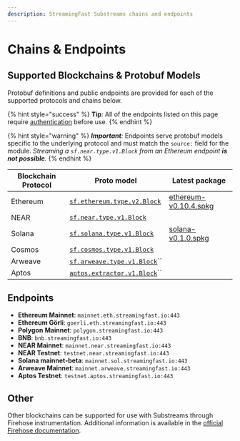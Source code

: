 ```yaml
---
description: StreamingFast Substreams chains and endpoints
---
```


# Chains & Endpoints

## Supported Blockchains & Protobuf Models

Protobuf definitions and public endpoints are provided for each of the supported protocols and chains below.&#x20;

{% hint style="success" %}
**Tip**: All of the endpoints listed on this page require [authentication](authentication.md) before use.
{% endhint %}

{% hint style="warning" %}
_**Important**:_ Endpoints serve protobuf models specific to the underlying protocol and must match the `source:` field for the module. _Streaming a `sf.near.type.v1.Block` from an Ethereum endpoint **is not possible**._
{% endhint %}

| Blockchain Protocol | Proto model                                                                                                                                     | Latest package                                                                                                        |
| ------------------- | ----------------------------------------------------------------------------------------------------------------------------------------------- | --------------------------------------------------------------------------------------------------------------------- |
| Ethereum            | [`sf.ethereum.type.v2.Block`](https://github.com/streamingfast/firehose-ethereum/blob/develop/proto/sf/ethereum/type/v2/type.proto)             | [ethereum-v0.10.4.spkg](https://github.com/streamingfast/sf-ethereum/releases/download/v0.10.2/ethereum-v0.10.4.spkg) |
| NEAR                | [`sf.near.type.v1.Block`](https://github.com/streamingfast/firehose-near/blob/develop/proto/sf/near/type/v1/type.proto)                         |                                                                                                                       |
| Solana              | [`sf.solana.type.v1.Block`](https://github.com/streamingfast/firehose-solana/blob/develop/proto/sf/solana/type/v1/type.proto)                   | [solana-v0.1.0.spkg](https://github.com/streamingfast/sf-solana/releases/download/v0.1.0/solana-v0.1.0.spkg)          |
| Cosmos              | [`sf.cosmos.type.v1.Block`](https://github.com/figment-networks/proto-cosmos/blob/main/sf/cosmos/type/v1/type.proto)                            |                                                                                                                       |
| Arweave             | [`sf.arweave.type.v1.Block`](https://github.com/streamingfast/firehose-arweave/blob/develop/proto/sf/arweave/type/v1/type.proto)``              |                                                                                                                       |
| Aptos               | [`aptos.extractor.v1.Block`](https://github.com/aptos-labs/aptos-core/blob/main/crates/aptos-protos/proto/aptos/extractor/v1/extractor.proto)`` |                                                                                                                       |

## Endpoints

* **Ethereum Mainnet**: `mainnet.eth.streamingfast.io:443`
* **Ethereum Görli**: `goerli.eth.streamingfast.io:443`
* **Polygon** **Mainnet**: `polygon.streamingfast.io:443`
* **BNB**: `bnb.streamingfast.io:443`
* **NEAR Mainnet**: `mainnet.near.streamingfast.io:443`
* **NEAR Testnet**: `testnet.near.streamingfast.io:443`
* **Solana mainnet-beta**: `mainnet.sol.streamingfast.io:443`
* **Arweave Mainnet**: `mainnet.arweave.streamingfast.io:443`
* **Aptos Testnet**: `testnet.aptos.streamingfast.io:443`

## Other

Other blockchains can be supported for use with Substreams through Firehose instrumentation. Additional information is available in the [official Firehose documentation](https://firehose.streamingfast.io/).
